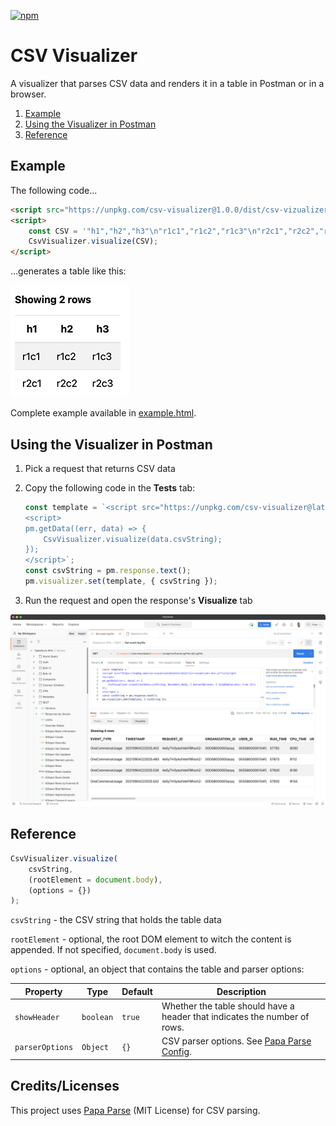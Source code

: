 [![npm](https://img.shields.io/npm/v/csv-visualizer)](https://www.npmjs.com/package/csv-visualizer)

# CSV Visualizer

A visualizer that parses CSV data and renders it in a table in Postman or in a browser.

1. [Example](#example)
1. [Using the Visualizer in Postman](#using-the-visualizer-in-postman)
1. [Reference](#reference)

## Example

The following code...

```html
<script src="https://unpkg.com/csv-visualizer@1.0.0/dist/csv-vizualizer.min.js"></script>
<script>
    const CSV = '"h1","h2","h3"\n"r1c1","r1c2","r1c3"\n"r2c1","r2c2","r2c3"';
    CsvVisualizer.visualize(CSV);
</script>
```

...generates a table like this:

![Standalone HTML table](./gfx/simple-table.png)

Complete example available in [example.html](example.html).

## Using the Visualizer in Postman

1. Pick a request that returns CSV data
1. Copy the following code in the **Tests** tab:

    ```js
    const template = `<script src="https://unpkg.com/csv-visualizer@latest/dist/csv-visualizer.min.js"></script>
    <script>
    pm.getData((err, data) => {
        CsvVisualizer.visualize(data.csvString);
    });
    </script>`;
    const csvString = pm.response.text();
    pm.visualizer.set(template, { csvString });
    ```

1. Run the request and open the response's **Visualize** tab

![Postman visualizer](./gfx/postman.png)

## Reference

```js
CsvVisualizer.visualize(
    csvString,
    (rootElement = document.body),
    (options = {})
);
```

`csvString` - the CSV string that holds the table data

`rootElement` - optional, the root DOM element to witch the content is appended. If not specified, `document.body` is used.

`options` - optional, an object that contains the table and parser options:

| Property        | Type      | Default | Description                                                                         |
| --------------- | --------- | ------- | ----------------------------------------------------------------------------------- |
| `showHeader`    | `boolean` | `true`  | Whether the table should have a header that indicates the number of rows.           |
| `parserOptions` | `Object`  | `{}`    | CSV parser options. See [Papa Parse Config](https://www.papaparse.com/docs#config). |

## Credits/Licenses

This project uses [Papa Parse](https://www.papaparse.com/) (MIT License) for CSV parsing.
